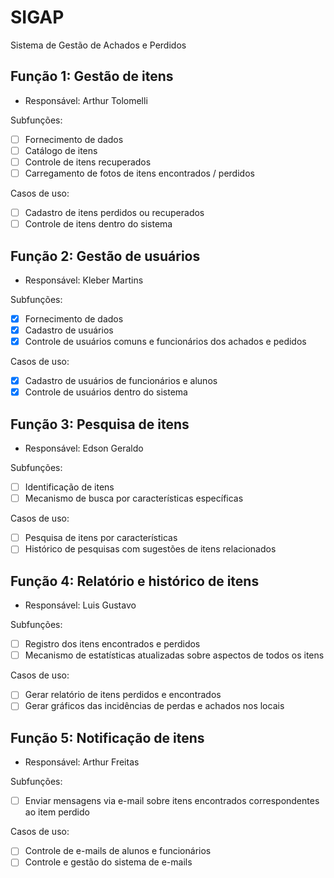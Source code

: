 # SIGAP
Sistema de Gestão de Achados e Perdidos

## Função 1: Gestão de itens

- Responsável: Arthur Tolomelli

Subfunções:
- [ ] Fornecimento de dados
- [ ] Catálogo de itens
- [ ] Controle de itens recuperados
- [ ] Carregamento de fotos de itens encontrados / perdidos

Casos de uso:
- [ ] Cadastro de itens perdidos ou recuperados
- [ ] Controle de itens dentro do sistema

## Função 2: Gestão de usuários

- Responsável: Kleber Martins

Subfunções:
- [x] Fornecimento de dados
- [x] Cadastro de usuários
- [x] Controle de usuários comuns e funcionários dos achados e pedidos

Casos de uso:
- [x] Cadastro de usuários de funcionários e alunos
- [x] Controle de usuários dentro do sistema

## Função 3: Pesquisa de itens

- Responsável: Edson Geraldo

Subfunções:
- [ ] Identificação de itens
- [ ] Mecanismo de busca por características específicas

Casos de uso:
- [ ] Pesquisa de itens por características 
- [ ] Histórico de pesquisas com sugestões de itens relacionados

## Função 4: Relatório e histórico de itens

- Responsável: Luis Gustavo

Subfunções:
- [ ] Registro dos itens encontrados e perdidos
- [ ] Mecanismo de estatísticas atualizadas sobre aspectos de todos os itens

Casos de uso:
- [ ] Gerar relatório de itens perdidos e encontrados
- [ ] Gerar gráficos das incidências de perdas e achados nos locais 

## Função 5: Notificação de itens

- Responsável: Arthur Freitas

Subfunções:
- [ ] Enviar mensagens via e-mail sobre itens encontrados correspondentes ao item perdido

Casos de uso:
- [ ] Controle de e-mails de alunos e funcionários
- [ ] Controle e gestão do sistema de e-mails
